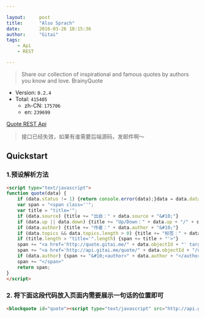 ```yaml
---

layout:     post
title:      "Also Sprach"
date:       2016-03-26 18:15:36
author:     "Gitai"
tags:
    - Api
    - REST

---
```


> Share our collection of inspirational and famous quotes by authors you know and love. <author>BrainyQuote</author>

* Version: `0.2.4`
* Total: `415405`
    * zh-CN: `175706`
    * en: `239699`

[Quote REST Api](http://api.gitai.me/quote)

> 接口已经失效，如果有谁需要后端源码，发邮件啊～

<!--more-->

<script type="text/javascript">
function quote(data) {
    if (data.status != 1) {return console.error(data);}data = data.data?data.data:null;if (!data || !data.title) {return}
    var span = "<span class=''";
    var title = "title='";
    if (data.source) {title += "出自：" + data.source + "&#10;"}
    if (data.up || data.down) {title += "Up/Down：" + data.up + "/" + data.down + "&#10;"}
    if (data.author) {title += "作者：" + data.author + "&#10;"}
    if (data.topics && data.topics.length > 0) {title += "标签：" + data.topics.join(",") + "&#10;"}
    if (title.length > "title='".length) {span += title + "'>"}
    span += "<a href='http://quote.gitai.me/" + data.objectId + "' target='_blank'>" + ((data.lang=="en")?"「" + data.title + "」":"『" + data.title + "』") + "</a>";
    span += "<a href='http://api.gitai.me/quote/" + data.objectId + "/up' target='_blank'>+</a>/<a href='http://api.gitai.me/quote/" + data.objectId + "/down' target='_blank'>-</a>"
    if (data.author) {span += "&#10;<span style=\"display: block;text-align: right;\"> —— " + data.author + "</span>"}
    span += "</span>"
    return span;
}
</script>

<blockquote id="quote"><script type="text/javascript" src="http://api.gitai.me/quote/rand?jsonp=document.write(quote(%s))"></script></blockquote>

## Quickstart

### 1.预设解析方法

```html
<script type="text/javascript">
function quote(data) {
	if (data.status != 1) {return console.error(data);}data = data.data?data.data:null;if (!data || !data.title) {return}
	var span = "<span class=''";
	var title = "title='";
	if (data.source) {title += "出自：" + data.source + "&#10;"}
	if (data.up || data.down) {title += "Up/Down：" + data.up + "/" + data.down + "&#10;"}
	if (data.author) {title += "作者：" + data.author + "&#10;"}
	if (data.topics && data.topics.length > 0) {title += "标签：" + data.topics.join(",") + "&#10;"}
	if (title.length > "title='".length) {span += title + "'>"}
	span += "<a href='http://quote.gitai.me/" + data.objectId + "' target='_blank'>" + ((data.lang=="en")?"「" + data.title + "」":"『" + data.title + "』") + "</a>";
	span += "<a href='http://api.gitai.me/quote/" + data.objectId + "/up' target='_blank'>+</a>/<a href='http://api.gitai.me/quote/" + data.objectId + "/down' target='_blank'>-</a>"
	if (data.author) {span += "&#10;<author>" + data.author + "</author>"}
	span += "</span>"
	return span;
}
</script>
```

### 2. 将下面这段代码放入页面内需要展示一句话的位置即可

```html
<blockquote id="quote"><script type="text/javascript" src="http://api.gitai.me/quote/rand?jsonp=document.write(quote(%s))"></script></blockquote>
```


